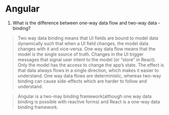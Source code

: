 # Angular

1. What is the difference between one-way data flow and two-way data - binding?
> Two way data binding means that UI fields are bound to model data dynamically such that when a UI field changes, the model data changes with it and vice-versa.
> One way data flow means that the model is the single source of truth.
Changes in the UI trigger messages that signal user intent to the model (or “store” in React). Only the model has the access to change the app’s state.
> The effect is that data always flows in a single direction, which makes it easier to understand.
> One way data flows are deterministic, whereas two-way binding can cause side-effects which are harder to follow and understand.

> Angular is a two-may binding framework(although one way data binding is possible with reactive forms) and React is a one-way data binding framework.